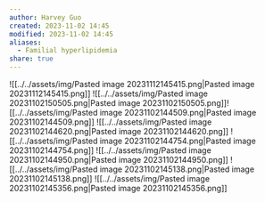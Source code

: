 ```yaml
---
author: Harvey Guo
created: 2023-11-02 14:45
modified: 2023-11-02 14:45
aliases:
  - Familial hyperlipidemia
share: true
---
```


![[../../assets/img/Pasted image 20231112145415.png|Pasted image 20231112145415.png]]
![[../../assets/img/Pasted image 20231102150505.png|Pasted image 20231102150505.png]]![[../../assets/img/Pasted image 20231102144509.png|Pasted image 20231102144509.png]]
![[../../assets/img/Pasted image 20231102144620.png|Pasted image 20231102144620.png]]
![[../../assets/img/Pasted image 20231102144754.png|Pasted image 20231102144754.png]]
![[../../assets/img/Pasted image 20231102144950.png|Pasted image 20231102144950.png]]
![[../../assets/img/Pasted image 20231102145138.png|Pasted image 20231102145138.png]]
![[../../assets/img/Pasted image 20231102145356.png|Pasted image 20231102145356.png]]

